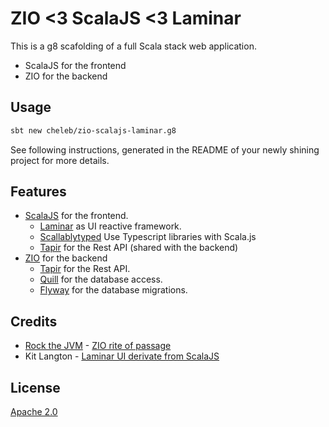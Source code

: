 # ZIO <3 ScalaJS <3 Laminar

This is a g8 scafolding of a full Scala stack web application.

* ScalaJS for the frontend
* ZIO for the backend


## Usage

```bash
sbt new cheleb/zio-scalajs-laminar.g8
```


See following instructions, generated in the README of your newly shining project for more details.


## Features

* [ScalaJS](https://www.scala-js.org) for the frontend.
  * [Laminar](https://laminar.dev) as UI reactive framework.
  * [Scallablytyped](https://scalablytyped.org) Use Typescript libraries with Scala.js
  * [Tapir](https://tapir.softwaremill.com) for the Rest API (shared with the backend)
* [ZIO](https://zio.dev) for the backend
  * [Tapir](https://tapir.softwaremill.com) for the Rest API.
  * [Quill](https://getquill.io) for the database access.
  * [Flyway](https://flywaydb.org) for the database migrations.


## Credits

* [Rock the JVM](https://rockthejvm.com/) - [ZIO rite of passage ](https://rockthejvm.com/p/zio-rite-of-passage)
* Kit Langton - [Laminar UI derivate from ScalaJS](https://github.com/kitlangton/formula?tab=readme-ov-file)

## License

[Apache 2.0](https://www.apache.org/licenses/LICENSE-2.0.html)

